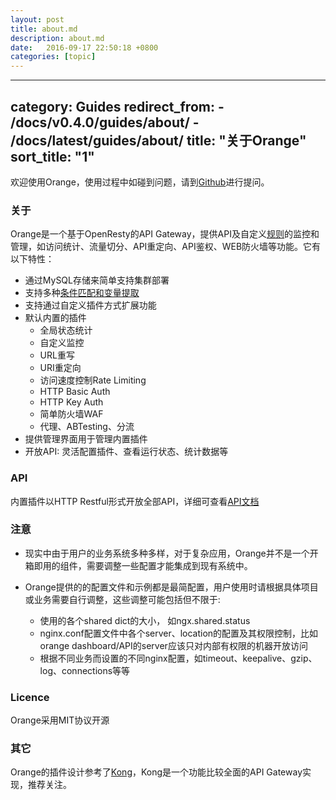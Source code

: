 ```yaml
---
layout: post
title: about.md
description: about.md
date:   2016-09-17 22:50:18 +0800 
categories: [topic]
---
```

---
category: Guides
redirect_from:
    - /docs/v0.4.0/guides/about/
    - /docs/latest/guides/about/
title: "关于Orange"
sort_title: "1"
---

欢迎使用Orange，使用过程中如碰到问题，请到[Github](https://github.com/sumory/orange/issues)进行提问。


### 关于

Orange是一个基于OpenResty的API Gateway，提供API及自定义[规则](/docs/rule.html)的监控和管理，如访问统计、流量切分、API重定向、API鉴权、WEB防火墙等功能。它有以下特性：

- 通过MySQL存储来简单支持集群部署
- 支持多种[条件匹配和变量提取](/docs/expression.html)
- 支持通过自定义插件方式扩展功能
- 默认内置的插件
    - 全局状态统计
    - 自定义监控
    - URL重写
    - URI重定向
    - 访问速度控制Rate Limiting
    - HTTP Basic Auth
    - HTTP Key Auth
    - 简单防火墙WAF
    - 代理、ABTesting、分流
- 提供管理界面用于管理内置插件
- 开放API: 灵活配置插件、查看运行状态、统计数据等


### API

内置插件以HTTP Restful形式开放全部API，详细可查看[API文档](http://orange.sumory.com/plugin/)


### 注意

- 现实中由于用户的业务系统多种多样，对于复杂应用，Orange并不是一个开箱即用的组件，需要调整一些配置才能集成到现有系统中。
- Orange提供的的配置文件和示例都是最简配置，用户使用时请根据具体项目或业务需要自行调整，这些调整可能包括但不限于:

    - 使用的各个shared dict的大小， 如ngx.shared.status
    - nginx.conf配置文件中各个server、location的配置及其权限控制，比如orange dashboard/API的server应该只对内部有权限的机器开放访问
    - 根据不同业务而设置的不同nginx配置，如timeout、keepalive、gzip、log、connections等等

### Licence

Orange采用MIT协议开源

### 其它

Orange的插件设计参考了[Kong](https://getkong.org)，Kong是一个功能比较全面的API Gateway实现，推荐关注。
